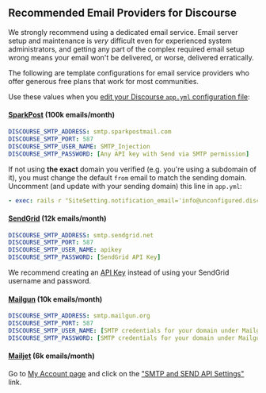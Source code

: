 ## Recommended Email Providers for Discourse

We strongly recommend using a dedicated email service. Email server setup and maintenance is _very_ difficult even for experienced system administrators, and getting any part of the complex required email setup wrong means your email won't be delivered, or worse, delivered erratically.

The following are template configurations for email service providers who offer generous free plans that work for most communities.

Use these values when you [edit your Discourse `app.yml` configuration file](https://github.com/discourse/discourse/blob/master/docs/INSTALL-cloud.md#edit-discourse-configuration):

#### [SparkPost][sp] (100k emails/month)

```yml
DISCOURSE_SMTP_ADDRESS: smtp.sparkpostmail.com
DISCOURSE_SMTP_PORT: 587
DISCOURSE_SMTP_USER_NAME: SMTP_Injection
DISCOURSE_SMTP_PASSWORD: [Any API key with Send via SMTP permission]
```

If not using **the exact** domain you verified (e.g. you're using a subdomain of it), you must change the default `from` email to match the sending domain. Uncomment (and update with your sending domain) this line in `app.yml`:

```yml
- exec: rails r "SiteSetting.notification_email='info@unconfigured.discourse.org'"
```

#### [SendGrid][sg] (12k emails/month)

```yml
DISCOURSE_SMTP_ADDRESS: smtp.sendgrid.net
DISCOURSE_SMTP_PORT: 587
DISCOURSE_SMTP_USER_NAME: apikey
DISCOURSE_SMTP_PASSWORD: [SendGrid API Key]
```
We recommend creating an [API Key][sg2] instead of using your SendGrid username and password.

#### [Mailgun][gun] (10k emails/month)


```yml
DISCOURSE_SMTP_ADDRESS: smtp.mailgun.org
DISCOURSE_SMTP_PORT: 587
DISCOURSE_SMTP_USER_NAME: [SMTP credentials for your domain under Mailgun domains tab]
DISCOURSE_SMTP_PASSWORD: [SMTP credentials for your domain under Mailgun domains tab]
```

#### [Mailjet][jet] (6k emails/month)

Go to [My Account page](https://www.mailjet.com/account) and click on the ["SMTP and SEND API Settings"](https://www.mailjet.com/account/setup) link.


   [sp]: https://www.sparkpost.com/
  [jet]: https://www.mailjet.com/pricing
  [gun]: http://www.mailgun.com/
   [sg]: https://sendgrid.com/
  [sg2]: https://sendgrid.com/docs/Classroom/Send/How_Emails_Are_Sent/api_keys.html
